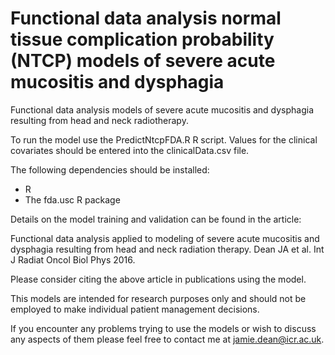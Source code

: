 # Functional data analysis normal tissue complication probability (NTCP) models of severe acute mucositis and dysphagia

Functional data analysis models of severe acute mucositis and dysphagia resulting from head and neck radiotherapy.

To run the model use the PredictNtcpFDA.R R script. Values for the clinical covariates should be entered into the clinicalData.csv file.

The following dependencies should be installed:

- R
- The fda.usc R package

Details on the model training and validation can be found in the article:

Functional data analysis applied to modeling of severe acute mucositis and dysphagia resulting from head and neck radiation therapy. Dean  JA et al. Int J Radiat Oncol Biol Phys 2016.

Please consider citing the above article in publications using the model.

This models are intended for research purposes only and should not be employed to make individual patient management decisions.

If you encounter any problems trying to use the models or wish to discuss any aspects of them please feel free to contact me at jamie.dean@icr.ac.uk.
